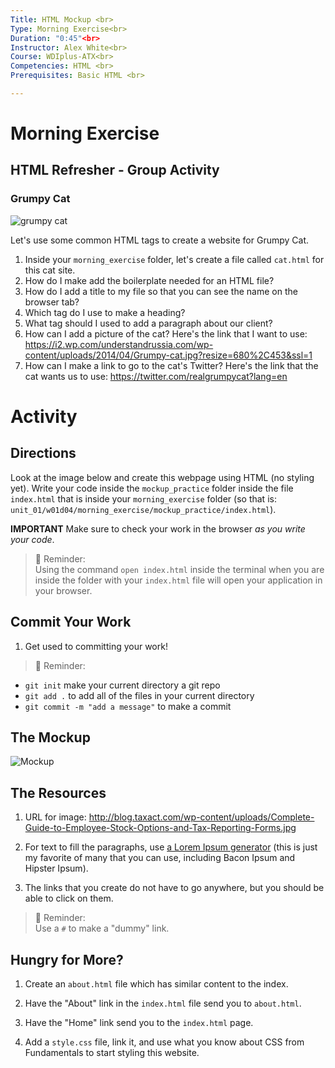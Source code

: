 ```yaml
---
Title: HTML Mockup <br>
Type: Morning Exercise<br>
Duration: "0:45"<br>
Instructor: Alex White<br>
Course: WDIplus-ATX<br>
Competencies: HTML <br>
Prerequisites: Basic HTML <br>

---
```

# Morning Exercise

## HTML Refresher - Group Activity
### Grumpy Cat

![grumpy cat](https://i2.wp.com/understandrussia.com/wp-content/uploads/2014/04/Grumpy-cat.jpg?resize=680%2C453&ssl=1)

Let's use some common HTML tags to create a website for Grumpy Cat.

1) Inside your `morning_exercise` folder, let's create a file called `cat.html` for this cat site.
2) How do I make add the boilerplate needed for an HTML file?
3) How do I add a title to my file so that you can see the name on the browser tab?
4) Which tag do I use to make a heading?
5) What tag should I used to add a paragraph about our client?
6) How can I add a picture of the cat? Here's the link that I want to use: 
https://i2.wp.com/understandrussia.com/wp-content/uploads/2014/04/Grumpy-cat.jpg?resize=680%2C453&ssl=1
7) How can I make a link to go to the cat's Twitter? Here's the link that the cat wants us to use: 
https://twitter.com/realgrumpycat?lang=en

# Activity

## Directions
Look at the image below and create this webpage using HTML (no styling yet). Write your code inside the `mockup_practice` folder inside the file `index.html` that is inside your `morning_exercise` folder (so that is: `unit_01/w01d04/morning_exercise/mockup_practice/index.html`).

**IMPORTANT** Make sure to check your work in the browser *as you write your code*.

>:elephant: Reminder:<br>
Using the command `open index.html` inside the terminal when you are inside the folder with your `index.html` file will open your application in your browser.

## Commit Your Work

1. Get used to committing your work!

>:elephant: Reminder:<br>
  - `git init` make your current directory a git repo
  - `git add .` to add all of the files in your current directory
  - `git commit -m "add a message"` to make a commit

## The Mockup
![Mockup](https://i.imgur.com/XLnBkER.png)

## The Resources
1. URL for image: http://blog.taxact.com/wp-content/uploads/Complete-Guide-to-Employee-Stock-Options-and-Tax-Reporting-Forms.jpg

1. For text to fill the paragraphs, use [a Lorem Ipsum generator](http://skateipsum.com/) (this is just my favorite of many that you can use, including Bacon Ipsum and Hipster Ipsum).

1. The links that you create do not have to go anywhere, but you should be able to click on them.

>:elephant: Reminder:<br>
Use a `#` to make a "dummy" link.

## Hungry for More?

1. Create an `about.html` file which has similar content to the index.  

2. Have the "About" link in the `index.html` file send you to `about.html`.

3. Have the "Home" link send you to the `index.html` page.

4. Add a `style.css` file, link it, and use what you know about CSS from Fundamentals to start styling this website.
